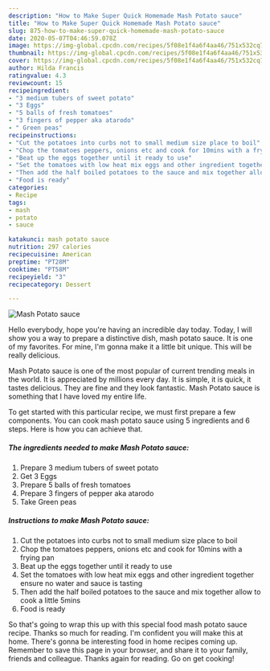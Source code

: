 ```yaml
---
description: "How to Make Super Quick Homemade Mash Potato sauce"
title: "How to Make Super Quick Homemade Mash Potato sauce"
slug: 875-how-to-make-super-quick-homemade-mash-potato-sauce
date: 2020-05-07T04:46:59.078Z
image: https://img-global.cpcdn.com/recipes/5f08e1f4a6f4aa46/751x532cq70/mash-potato-sauce-recipe-main-photo.jpg
thumbnail: https://img-global.cpcdn.com/recipes/5f08e1f4a6f4aa46/751x532cq70/mash-potato-sauce-recipe-main-photo.jpg
cover: https://img-global.cpcdn.com/recipes/5f08e1f4a6f4aa46/751x532cq70/mash-potato-sauce-recipe-main-photo.jpg
author: Hilda Francis
ratingvalue: 4.3
reviewcount: 15
recipeingredient:
- "3 medium tubers of sweet potato"
- "3 Eggs"
- "5 balls of fresh tomatoes"
- "3 fingers of pepper aka atarodo"
- " Green peas"
recipeinstructions:
- "Cut the potatoes into curbs not to small medium size place to boil"
- "Chop the tomatoes peppers, onions etc and cook for 10mins with a frying pan"
- "Beat up the eggs together until it ready to use"
- "Set the tomatoes with low heat mix eggs and other ingredient together ensure no water and sauce is tasting"
- "Then add the half boiled potatoes to the sauce and mix together allow to cook a little 5mins"
- "Food is ready"
categories:
- Recipe
tags:
- mash
- potato
- sauce

katakunci: mash potato sauce 
nutrition: 297 calories
recipecuisine: American
preptime: "PT28M"
cooktime: "PT58M"
recipeyield: "3"
recipecategory: Dessert

---
```



![Mash Potato sauce](https://img-global.cpcdn.com/recipes/5f08e1f4a6f4aa46/751x532cq70/mash-potato-sauce-recipe-main-photo.jpg)

Hello everybody, hope you're having an incredible day today. Today, I will show you a way to prepare a distinctive dish, mash potato sauce. It is one of my favorites. For mine, I'm gonna make it a little bit unique. This will be really delicious.

Mash Potato sauce is one of the most popular of current trending meals in the world. It is appreciated by millions every day. It is simple, it is quick, it tastes delicious. They are fine and they look fantastic. Mash Potato sauce is something that I have loved my entire life.




To get started with this particular recipe, we must first prepare a few components. You can cook mash potato sauce using 5 ingredients and 6 steps. Here is how you can achieve that.

<!--inarticleads1-->

##### The ingredients needed to make Mash Potato sauce:

1. Prepare 3 medium tubers of sweet potato
1. Get 3 Eggs
1. Prepare 5 balls of fresh tomatoes
1. Prepare 3 fingers of pepper aka atarodo
1. Take  Green peas




<!--inarticleads2-->

##### Instructions to make Mash Potato sauce:

1. Cut the potatoes into curbs not to small medium size place to boil
1. Chop the tomatoes peppers, onions etc and cook for 10mins with a frying pan
1. Beat up the eggs together until it ready to use
1. Set the tomatoes with low heat mix eggs and other ingredient together ensure no water and sauce is tasting
1. Then add the half boiled potatoes to the sauce and mix together allow to cook a little 5mins
1. Food is ready




So that's going to wrap this up with this special food mash potato sauce recipe. Thanks so much for reading. I'm confident you will make this at home. There's gonna be interesting food in home recipes coming up. Remember to save this page in your browser, and share it to your family, friends and colleague. Thanks again for reading. Go on get cooking!
